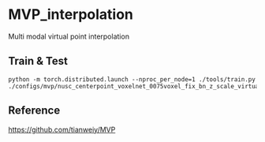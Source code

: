 # MVP_interpolation
Multi modal virtual point interpolation
## Train & Test
```
python -m torch.distributed.launch --nproc_per_node=1 ./tools/train.py ./configs/mvp/nusc_centerpoint_voxelnet_0075voxel_fix_bn_z_scale_virtual.py 
```

## Reference
https://github.com/tianweiy/MVP
